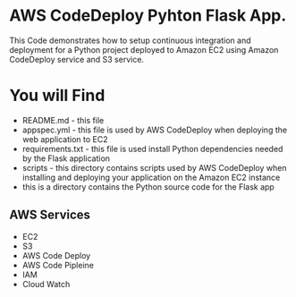 # AWS CodeDeploy Pyhton Flask App.

This Code demonstrates how to setup continuous integration and deployment for a Python project deployed to Amazon EC2 using Amazon CodeDeploy service and S3 service.

# You will Find #

* README.md - this file
* appspec.yml - this file is used by AWS CodeDeploy when deploying the web application to EC2
* requirements.txt - this file is used install Python dependencies needed by the Flask application
* scripts - this directory contains scripts used by AWS CodeDeploy when installing and deploying your application on the Amazon EC2 instance
* this is a directory contains the Python source code for the Flask app


 ## AWS Services ##
 * EC2
 * S3
 * AWS Code Deploy
 * AWS Code Pipleine
 * IAM
 * Cloud Watch
 
